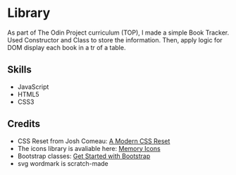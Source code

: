 # Library

As part of The Odin Project curriculum (TOP), I made a simple Book Tracker. Used Constructor and Class to store the information. Then, apply logic for DOM display each book in a tr of a table. 

## Skills
- JavaScript
- HTML5
- CSS3

## Credits
- CSS Reset from Josh Comeau: <a href="https://www.joshwcomeau.com/css/custom-css-reset/" target="_blank">A Modern CSS Reset</a>
- The icons library is avaliable here: <a href="https://pictogrammers.com/library/memory/" target="_blank">Memory Icons</a>
- Bootstrap classes: <a href="https://getbootstrap.com/docs/5.3/getting-started/introduction/">Get Started with Bootstrap</a>
- svg wordmark is scratch-made

